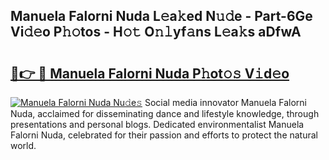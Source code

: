 ## Manuela Falorni Nuda L𝚎a𝚔ed N𝚞𝚍e - Part-6Ge Vi𝚍𝚎o P𝚑𝚘tos - H𝚘𝚝 O𝚗𝚕yf𝚊ns L𝚎a𝚔s aDfwA

# <h2><a href="http://kfdb13k.oniu.top/?m=Manuela+Falorni+Nuda">🔗👉 🔴 Manuela Falorni Nuda P𝚑ot𝚘𝚜 V𝚒d𝚎o</a></h2>

[![Manuela Falorni Nuda Nu𝚍e𝚜](https://i.imgur.com/0qMVB7G.gif)](http://kfdb13k.oniu.top/?m=Manuela+Falorni+Nuda)
Social media innovator Manuela Falorni Nuda, acclaimed for disseminating dance and lifestyle knowledge, through presentations and personal blogs. Dedicated environmentalist Manuela Falorni Nuda, celebrated for their passion and efforts to protect the natural world.  
